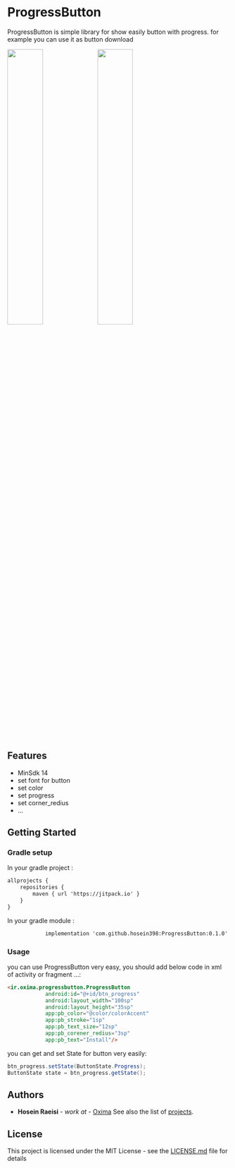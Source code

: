# ProgressButton

ProgressButton is simple library for show easily button with progress. for example you can use it as button download  

<img align="left" width="40%" src="https://www.oxima.ir/resources/images/articles/source_hub/progressbutton1.jpeg">
<img align="top" width="40%" src="https://www.oxima.ir/resources/images/articles/source_hub/progressbutton2.jpeg">

## Features
* MinSdk 14
* set font for button
* set color
* set progress
* set corner_redius
* ...

## Getting Started

### Gradle setup

In your gradle project :

```xml
allprojects {
    repositories {
        maven { url 'https://jitpack.io' }
    }
}
```
In your gradle module :

```xml
	        implementation 'com.github.hosein398:ProgressButton:0.1.0'
```

### Usage

you can use ProgressButton very easy, you should add below code in xml of activity or fragment ...:

```html
<ir.oxima.progressbutton.ProgressButton
            android:id="@+id/btn_progress"
            android:layout_width="100sp"
            android:layout_height="35sp"
            app:pb_color="@color/colorAccent"
            app:pb_stroke="1sp"
            app:pb_text_size="12sp"
            app:pb_corener_redius="3sp"
            app:pb_text="Install"/>
```

you can get and set State for button very easily:


```java
btn_progress.setState(ButtonState.Progress);
ButtonState state = btn_progress.getState();
```


## Authors

* **Hosein Raeisi** - *work at* - [Oxima](https://oxima.ir)
See also the list of [projects](https://github.com/hosein398?tab=repositories).

## License

This project is licensed under the MIT License - see the [LICENSE.md](LICENSE.md) file for details
